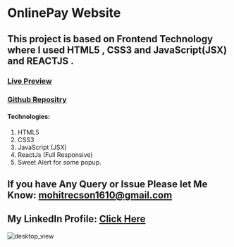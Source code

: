# OnlinePay Website

## This project is based on Frontend Technology where I used HTML5 , CSS3 and JavaScript(JSX) and REACTJS .

### [Live Preview](https://onlinepayreactjs.netlify.app/)

### [Github Repositry](https://github.com/gautam2021/OnlinePay/)

#### Technologies: 

1) HTML5
2) CSS3
3) JavaScript (JSX)
4) ReactJs (Full Responsive)
5) Sweet Alert for some popup.

## If you have Any Query or Issue Please let Me Know: mohitrecson1610@gmail.com

## My LinkedIn Profile: [Click Here](https://www.linkedin.com/in/mohit-kumar-gautam-a689a0158/)

![desktop_view](https://user-images.githubusercontent.com/35236178/132093497-b13fa796-6561-45cd-884c-67481f854cbb.png)
